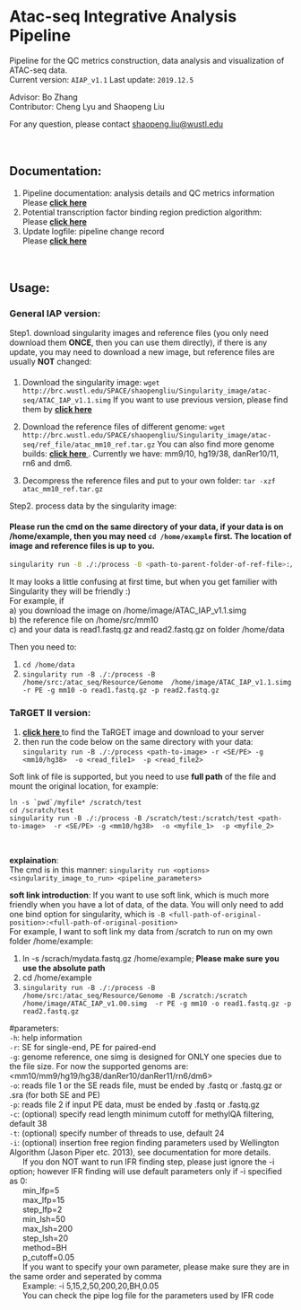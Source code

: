 # Atac-seq Integrative Analysis Pipeline  
Pipeline for the QC metrics construction, data analysis and visualization of ATAC-seq data.  
Current version: `AIAP_v1.1`
Last update: `2019.12.5`   

Advisor: Bo Zhang  
Contributor: Cheng Lyu and Shaopeng Liu  

For any question, please contact shaopeng.liu@wustl.edu  
<br><br>
## Documentation:  
1. Pipeline documentation: analysis details and QC metrics information  
Please **[ click here ](https://github.com/Zhang-lab/ATAC-seq_QC_analysis/blob/master/documents/Documentation.md)**  
2. Potential transcription factor binding region prediction algorithm:   
Please **[ click here ](https://github.com/Zhang-lab/ATAC-seq_QC_analysis/blob/master/documents/ifr_documentation.md)**  
3. Update logfile: pipeline change record  
Please **[ click here](https://github.com/Zhang-lab/ATAC-seq_QC_analysis/blob/master/documents/update_log.md)**  
<br><br>
## Usage:  
### General IAP version:   
Step1. download singularity images and reference files (you only need download them **ONCE**, then you can use them directly), if there is any update, you may need to download a new image, but reference files are usually **NOT** changed:  
####  
1. Download the singularity image:
`wget http://brc.wustl.edu/SPACE/shaopengliu/Singularity_image/atac-seq/ATAC_IAP_v1.1.simg`
If you want to use previous version, please find them by **[ click here ](http://brc.wustl.edu/SPACE/shaopengliu/Singularity_image/atac-seq/)**

2. Download the reference files of different genome:
`wget http://brc.wustl.edu/SPACE/shaopengliu/Singularity_image/atac-seq/ref_file/atac_mm10_ref.tar.gz`
You can also find more genome builds: **[ click here ](http://brc.wustl.edu/SPACE/shaopengliu/Singularity_image/atac-seq/ref_file/)**. Currently we have: mm9/10, hg19/38, danRer10/11, rn6 and dm6.

3. Decompress the reference files and put to your own folder:
`tar -xzf atac_mm10_ref.tar.gz`

Step2. process data by the singularity image: 
#### Please run the cmd on the same directory of your data, if your data is on /home/example, then you may need `cd /home/example` first. The location of image and reference files is up to you.    
```bash
singularity run -B ./:/process -B <path-to-parent-folder-of-ref-file>:/atac_seq/Resource/Genome  <path-to-downloaded-image> -r <SE/PE> -g <mm9/mm10/hg38 etc.>  -o <read_file1>  -p <read_file2>  
```
It may looks a little confusing at first time, but when you get familier with Singularity they will be friendly :)  
For example, if  
a) you download the image on /home/image/ATAC_IAP_v1.1.simg  
b) the reference file on /home/src/mm10  
c) and your data is read1.fastq.gz and read2.fastq.gz on folder /home/data  

Then you need to:
1. `cd /home/data` 
2. `singularity run -B ./:/process -B /home/src:/atac_seq/Resource/Genome  /home/image/ATAC_IAP_v1.1.simg  -r PE -g mm10 -o read1.fastq.gz -p read2.fastq.gz`  

### TaRGET II version:  
1. **[ click here ](http://brc.wustl.edu/SPACE/shaopengliu/Singularity_image/TaRGET/)** to find the TaRGET image and download to your server  
2. then run the code below on the same directory with your data:  
`singularity run -B ./:/process <path-to-image> -r <SE/PE> -g <mm10/hg38>  -o <read_file1>  -p <read_file2>`  

Soft link of file is supported, but you need to use **full path** of the file and mount the original location, for example:  
```
ln -s `pwd`/myfile* /scratch/test
cd /scratch/test
singularity run -B ./:/process -B /scratch/test:/scratch/test <path-to-image>  -r <SE/PE> -g <mm10/hg38>  -o <myfile_1>  -p <myfile_2>
```  
<br>

**explaination**:  
The cmd is in this manner: `singularity run <options> <singularity_image_to_run> <pipeline_parameters>`  

**soft link introduction**:
If you want to use soft link, which is much more friendly when you have a lot of data, of the data. You will only need to add one bind option for singularity, which is `-B <full-path-of-original-position>:<full-path-of-original-position>`  
For example, I want to soft link my data from /scratch to run on my own folder /home/example:  
1. ln -s /scrach/mydata.fastq.gz /home/example; **Please make sure you use the absolute path**  
2. cd /home/example  
3. `singularity run -B ./:/process -B /home/src:/atac_seq/Resource/Genome -B /scratch:/scratch  /home/image/ATAC_IAP_v1.00.simg  -r PE -g mm10 -o read1.fastq.gz -p read2.fastq.gz`  

#parameters:  
`-h`: help information  
`-r`: SE for single-end, PE for paired-end  
`-g`: genome reference, one simg is designed for ONLY one species due to the file size. For now the supported genoms are: <mm10/mm9/hg19/hg38/danRer10/danRer11/rn6/dm6>  
`-o`: reads file 1 or the SE reads file, must be ended by .fastq or .fastq.gz or .sra (for both SE and PE)  
`-p`: reads file 2 if input PE data, must be ended by .fastq or .fastq.gz  
`-c`: (optional) specify read length minimum cutoff for methylQA filtering, default 38  
`-t`: (optional) specify number of threads to use, default 24  
`-i`: (optional) insertion free region finding parameters used by Wellington Algorithm (Jason Piper etc. 2013), see documentation for more details.  
&nbsp;&nbsp;&nbsp;&nbsp;&nbsp;&nbsp;If you don NOT want to run IFR finding step, please just ignore the -i option; however IFR finding will use default parameters only if -i specified as 0:  
&nbsp;&nbsp;&nbsp;&nbsp;&nbsp;&nbsp;min_lfp=5  
&nbsp;&nbsp;&nbsp;&nbsp;&nbsp;&nbsp;max_lfp=15  
&nbsp;&nbsp;&nbsp;&nbsp;&nbsp;&nbsp;step_lfp=2  
&nbsp;&nbsp;&nbsp;&nbsp;&nbsp;&nbsp;min_lsh=50  
&nbsp;&nbsp;&nbsp;&nbsp;&nbsp;&nbsp;max_lsh=200  
&nbsp;&nbsp;&nbsp;&nbsp;&nbsp;&nbsp;step_lsh=20  
&nbsp;&nbsp;&nbsp;&nbsp;&nbsp;&nbsp;method=BH  
&nbsp;&nbsp;&nbsp;&nbsp;&nbsp;&nbsp;p_cutoff=0.05  
&nbsp;&nbsp;&nbsp;&nbsp;&nbsp;&nbsp;If you want to specify your own parameter, please make sure they are in the same order and seperated by comma  
&nbsp;&nbsp;&nbsp;&nbsp;&nbsp;&nbsp;Example: -i 5,15,2,50,200,20,BH,0.05  
&nbsp;&nbsp;&nbsp;&nbsp;&nbsp;&nbsp;You can check the pipe log file for the parameters used by IFR code  





